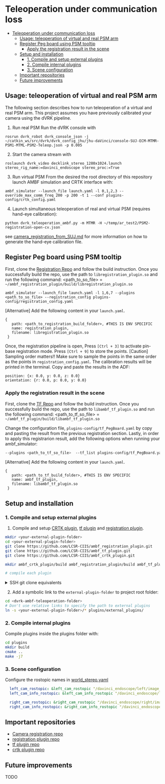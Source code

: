 # Teleoperation under communication loss 

- [Teleoperation under communication loss](#teleoperation-under-communication-loss)
  - [Usage: teleoperation of virtual and real PSM arm](#usage-teleoperation-of-virtual-and-real-psm-arm)
  - [Register Peg board using PSM tooltip](#register-peg-board-using-psm-tooltip)
    - [Apply the registration result in the scene](#apply-the-registration-result-in-the-scene)
  - [Setup and installation](#setup-and-installation)
    - [1. Compile and setup external plugins](#1-compile-and-setup-external-plugins)
    - [2. Compile internal plugins](#2-compile-internal-plugins)
    - [3. Scene configuration](#3-scene-configuration)
  - [Important repositories](#important-repositories)
  - [Future improvements](#future-improvements)

## Usage: teleoperation of virtual and real PSM arm 
The following section describes how to run teleoperation of a virtual and real PSM arm. This project assumes you have previously calibrated your camera using the dVRK pipeline.

1. Run real PSM
Run the dVRK console with
```
rosrun dvrk_robot dvrk_console_json -j ~/catkin_ws/src/dvrk/dvrk_config_jhu/jhu-daVinci/console-SUJ-ECM-MTMR-PSM1-MTML-PSM2-Teleop.json -p 0.005
```

2. Start the camera stream with
```
roslaunch dvrk_video decklink_stereo_1280x1024.launch stereo_rig_name:=davinci_endoscope stereo_proc:=True 
```

3. Run virtual PSM
From the desired the root directory of this repository launch AMBF simulation and CRTK interface with:
```
ambf_simulator --launch_file launch.yaml -l 0,1,2,3 --override_max_comm_freq 200 -p 200 -t 1 --conf plugins-config/crtk_config.yaml
```

4. Launch simultaneous teleoperation of real and virtual PSM (requires hand-eye calibration):
```
python dvrk_teleoperation_ambf.py -m MTMR -H ~/temp/ar_test2/PSM2-registration-open-cv.json
```
see [camera_registration_from_SUJ.md](./docs/camera_registration_from_SUJ.md) for more information on how to generate the hand-eye calibration file.


## Register Peg board using PSM tooltip
First, clone the [Registration Repo](https://github.com/LCSR-CIIS/ambf_registration_plugin) and follow the build instruction. Once you successfully build the repo, use the path to `libregistration_plugin.so` and run the following command:
<path_to_so_file> = `~/ambf_registration_plugin/build/libregistration_plugin.so`
```
ambf_simulator --launch_file launch.yaml -l 1,6,7 --plugins <path_to_so_file> --registration_config plugins-config/registration_config.yaml
```
[Alternative] Add the following content in your `launch.yaml`.
```
{
   path: <path_to_registration_build_folder>, #THIS IS ENV SPECIFIC 
   name: registration_plugin,
   filename: libregistration_plugin.so
 }
```

Once, the registration pipeline is open, Press `[Ctrl + 3]` to activate pin-base registration mode. Press `[Ctrl + 9]` to store the points.
[Caution] Sampling order matters!! Make sure to sample the points in the same order as the points in `registration_config.yaml`.
The calibration results will be printed in the terminal. Copy and paste the results in the ADF: 
```bash
position: {x: 0.0, y: 0.0, z: 0.0}
orientation: {r: 0.0, p: 0.0, y: 0.0}
```

### Apply the registration result in the scene
First, clone the [TF Repo](https://github.com/LCSR-CIIS/ambf_tf_plugin) and follow the build instruction. Once you successfully build the repo, use the path to `libambf_tf_plugin.so` and run the following command:
<path_to_tf_so_file> = `~/ambf_tf_plugin/build/libambf_tf_plugin.so`

Change the configuration file, `plugins-config/tf_PegBoard.yaml` by copy and pasting the result from the previous registration section.
Lastly, in order to apply this registrarion result, add the following options when running your ambf_simulator:
```bash
--plugins <path_to_tf_so_file>  --tf_list plugins-config/tf_PegBoard.yaml
```
[Alternative] Add the following content in your `launch.yaml`.
```
{
   path: <path_to_tf_build_folder>, #THIS IS ENV SPECIFIC 
   name: ambf_tf_plugin,
   filename: libambf_tf_plugin.so
 }
```
## Setup and installation

### 1. Compile and setup external plugins 
1. Compile and setup [CRTK plugin][crtkplug], [tf plugin][tfplug] and [registration plugin][regplug].  

```bash
mkdir <your-external-plugin-folder>
cd <your-external-plugin-folder>
git clone https://github.com/LCSR-CIIS/ambf_registration_plugin.git
git clone https://github.com/LCSR-CIIS/ambf_tf_plugin.git
git clone https://github.com/LCSR-CIIS/ambf_crtk_plugin.git

mkdir ambf_crtk_plugin/build ambf_registration_plugin/build ambf_tf_plugin/build

# compile each plugin 
```

<details>
  <summary>SSH git clone equivalents</summary>
  <pre><code> 
  cd your-external-plugin-folder
  git clone git@github.com:LCSR-CIIS/ambf_registration_plugin.git
  git clone git@github.com:LCSR-CIIS/ambf_tf_plugin.git
  git clone git@github.com:LCSR-CIIS/ambf_crtk_plugin.git
  </code></pre>
</details>

2. Add a symbolic link to the `external-plugin-folder` to project root folder:

```bash
cd <dvrk-ambf-teleoperation-folder>
# Don't use relative links to specify the path to external plugins
ln -s <your-external-plugin-folder>/* plugins/external_plugins/ 
```
### 2. Compile internal plugins

Compile plugins inside the plugins folder with:
```bash
cd plugins
mkdir build
cmake ..
make -j7
```

### 3. Scene configuration
Configure the rostopic names in [world_stereo.yaml](./ADF/world/world_stereo.yaml)
```yaml
  left_cam_rostopic: &left_cam_rostopic "/davinci_endoscope/left/image_rect_color"
  left_cam_info_rostopic: &left_cam_info_rostopic "/davinci_endoscope/left/camera_info"

  right_cam_rostopic: &right_cam_rostopic "/davinci_endoscope/right/image_rect_color"
  right_cam_info_rostopic: &right_cam_info_rostopic "/davinci_endoscope/right/camera_info"
```


## Important repositories

* [Camera registration repo][camreg]
* [registration plugin repo][regplug]
* [tf plugin repo][tfplug]
* [crtk plugin repo][crtkplug]

[camreg]: https://github.com/jabarragann/dvrk-camera-registration
[crtkplug]: https://github.com/lcsr-ciis/ambf_crtk_plugin
[tfplug]: https://github.com/LCSR-CIIS/ambf_tf_plugin.git
[regplug]: https://github.com/LCSR-CIIS/ambf_registration_plugin.git

## Future improvements

TODO